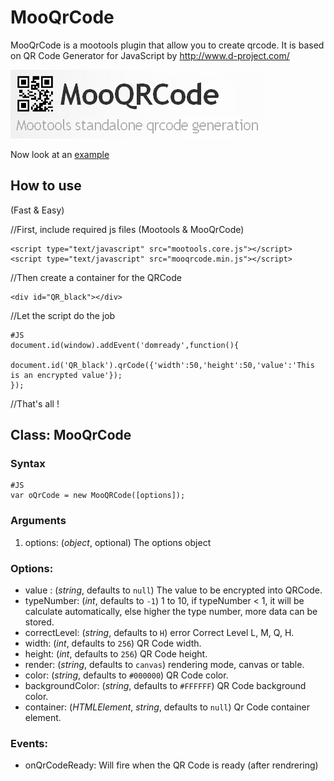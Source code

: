 # MooQrCode

MooQrCode is a mootools plugin that allow you to create qrcode.
It is based on QR Code Generator for JavaScript by http://www.d-project.com/

![Screenshot](https://github.com/neilime/MooQRCode/raw/master/logo.png)

Now look at an <a href='http://neilime.github.com/MooQRCode/exemple.html'>example</a>

How to use
----------
(Fast & Easy)

//First, include required js files (Mootools & MooQrCode)
    
    <script type="text/javascript" src="mootools.core.js"></script>
	<script type="text/javascript" src="mooqrcode.min.js"></script>

//Then create a container for the QRCode

	<div id="QR_black"></div>

//Let the script do the job 

	#JS
	document.id(window).addEvent('domready',function(){				
		document.id('QR_black').qrCode({'width':50,'height':50,'value':'This is an encrypted value'});
	});

//That's all !

Class: MooQrCode
-----------------

### Syntax

	#JS
	var oQrCode = new MooQRCode([options]);

### Arguments

1. options: (*object*, optional) The options object

### Options:

- value : (*string*, defaults to `null`) The value to be encrypted into QRCode.
- typeNumber: (*int*, defaults to `-1`) 1 to 10, if typeNumber < 1, it will be calculate automatically, else higher the type number, more data can be stored.
- correctLevel: (*string*, defaults to `H`) error Correct Level L, M, Q, H.
- width: (*int*, defaults to `256`) QR Code width.
- height: (*int*, defaults to `256`) QR Code height.
- render: (*string*, defaults to `canvas`) rendering mode, canvas or table.
- color: (*string*, defaults to `#000000`) QR Code color.
- backgroundColor: (*string*, defaults to `#FFFFFF`) QR Code background color.
- container: (*HTMLElement*, *string*, defaults to `null`) Qr Code container element.

### Events:

- onQrCodeReady: Will fire when the QR Code is ready (after rendrering)